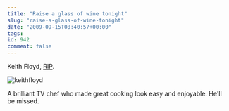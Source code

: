 ```yaml
---
title: "Raise a glass of wine tonight"
slug: "raise-a-glass-of-wine-tonight"
date: "2009-09-15T08:40:57+00:00"
tags:
id: 942
comment: false
---
```


Keith Floyd, [RIP](http://news.bbc.co.uk/2/hi/uk_news/8256260.stm).

![keithfloyd](https://d1tidq54inel9p.cloudfront.net/wp-content/uploads/2009/09/keithfloyd.jpg "keithfloyd")

A brilliant TV chef who made great cooking look easy and enjoyable. He'll be missed.

